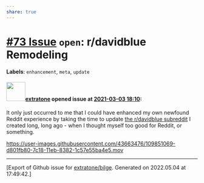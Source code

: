 ```yaml
---
share: true
---
```

# [\#73 Issue](https://github.com/extratone/bilge/issues/73) `open`: r/davidblue Remodeling
**Labels**: `enhancement`, `meta`, `update`


#### <img src="https://avatars.githubusercontent.com/u/43663476?u=5047287ff0b8c3ce7f7e5858d204c9b3e57d8e44&v=4" width="50">[extratone](https://github.com/extratone) opened issue at [2021-03-03 18:10](https://github.com/extratone/bilge/issues/73):

It only just occurred to me that I could have enhanced my own newfound Reddit experience by taking the time to update [the r/davidblue subreddit](https://www.reddit.com/r/davidblue/) I created long, long ago - when I thought myself too good for Reddit, or something. 

https://user-images.githubusercontent.com/43663476/109851069-d801fb80-7c18-11eb-8382-1c57e55ba4e5.mov






-------------------------------------------------------------------------------



[Export of Github issue for [extratone/bilge](https://github.com/extratone/bilge). Generated on 2022.05.04 at 17:49:42.]
